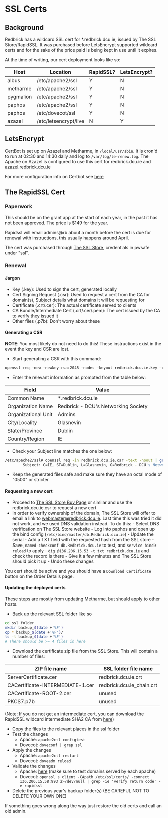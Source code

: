 # SSL Certs

## Background

Redbrick has a wildcard SSL cert for *.redbrick.dcu.ie, issued by The SSL
Store/RapidSSL. It was purchased before LetsEncrypt supported wildcard certs and
for the sake of the price paid is being kept in use until it expires.

At the time of writing, our cert deployment looks like so:

| Host      | Location              | RapidSSL? | LetsEncrypt? |
| --------- | --------------------- | --------- | ------------ |
| albus     | /etc/apache2/ssl      | Y         | N            |
| metharme  | /etc/apache2/ssl      | Y         | N            |
| pygmalion | /etc/apache2/ssl      | Y         | N            |
| paphos    | /etc/apache2/ssl      | Y         | N            |
| paphos    | /etc/dovecot/ssl      | Y         | N            |
| azazel    | /etc/letsencrypt/live | N         | Y            |

## LetsEncrypt

CertBot is set up on Azazel and Metharme, in `/local/usr/sbin`. It is cron'd to
run at 02:30 and 14:30 daily and log to `/var/log/le-renew.log`. The Apache on
Azazel is configured to use this cert for redbrick.dcu.ie and
azazel.redbrick.dcu.ie

For more configuration info on Certbot see
[here](https://certbot.eff.org/#ubuntutrusty-apache)

## The RapidSSL Cert

### Paperwork

This should be on the grant app at the start of each year, in the past it has
not been approved. The price is $149 for the year.

Rapidssl will email admins@rb about a month before the cert is due for renewal
with instructions, this usually happens around April.

The cert was purchased through [The SSL Store](https://www.thesslstore.com/),
credentials in pwsafe under "ssl".

### Renewal

#### Jargon

- Key (.key): Used to sign the cert, generated locally
- Cert Signing Request (.csr): Used to request a cert from the CA for domain(s),
  Subject details what domains it will be requesting for
- Certificate (.crt/.cer): The actual certificate served to clients
- CA Bundle/Intermediate Cert (.crt/.cer/.pem): The cert issued by the CA to
  verify they issued it
- Other files (.p7b): Don't worry about these

#### Generating a CSR

**NOTE**: You most likely do not need to do this! These instructions exist in
the event the key and CSR are lost.

- Start generating a CSR with this command:

```bash
openssl req –new –newkey rsa:2048 –nodes –keyout redbrick.dcu.ie.key –out redbrick.dcu.ie.csr
```

- Enter the relevant information as prompted from the table below:

| Field               | Value                               |
| ------------------- | ----------------------------------- |
| Common Name         | *.redbrick.dcu.ie                  |
| Organization Name   | Redbrick - DCU's Networking Society |
| Organizational Unit | Admins                              |
| City/Locality       | Glasnevin                           |
| State/Province      | Dublin                              |
| Country/Region      | IE                                  |

- Check your Subject line matches the one below:

```bash
/etc/apache2/ssl# openssl req -in redbrick.dcu.ie.csr -text -noout | grep Subject
        Subject: C=IE, ST=Dublin, L=Glasnevin, O=Redbrick - DCU's Networking Society, OU=SysAdmin, CN=*.redbrick.dcu.ie
```

- Keep the generated files safe and make sure they have an octal mode of "0500"
  or stricter

#### Requesting a new cert

- Proceed to
  [The SSL Store Buy Page](https://www.thesslstore.com/client/wildcard-certificates.aspx)
  or similar and use the redbrick.dcu.ie.csr to request a new cert
- In order to verify ownership of the domain, The SSL Store will offer to email
  a link to webmaster@redbrick.dcu.ie. Last time this was tried it did not work,
  and we used DNS validation instead. To do this: - Select DNS verification on
  The SSL Store website - Log into paphos and open up the bind config
  (`/etc/bind/master/db.Redbrick.dcu.ie`) - Update the serial - Add a TXT field
  with the requested hash from the SSL store - Save,
  `named-checkconf db.Redbrick.dcu.ie` to test, and `service bind9 reload` to
  apply - `dig @136.206.15.53 -t txt redbrick.dcu.ie` and check the record is
  there - Give it a few minutes and The SSL Store should pick it up - Undo these
  changes

You cert should be active and you should have a `Download Certificate` button on
the Order Details page.

#### Updating the deployed certs

These steps are mostly from updating Metharme, but should apply to other hosts.

- Back up the relevant SSL folder like so

```bash
cd ssl_folder
mkdir backup_$(date +'%F')
cp * backup_$(date +'%F')/
ls -l backup_$(date +'%F')
# There should be >= 4 files in here
```

- Download the certificate zip file from the SSL Store. This will contain a
  number of files:

| ZIP file name                    | SSL folder file name      |
| -------------------------------- | ------------------------- |
| ServerCertificate.cer            | redbrick.dcu.ie.crt       |
| CACertificate-INTERMEDIATE-1.cer | redbrick.dcu.ie_chain.crt |
| CACertificate-ROOT-2.cer         | unused                    |
| PKCS7.p7b                        | unused                    |

(Note: If you do not get an intermediate cert, you can download the RapidSSL
wildcard intermediate SHA2 CA from
[here](https://www.thesslstore.com/knowledgebase/ssl-support/ca-bundle/))

- Copy the files to the relevant places in the ssl folder
- Test the changes
  - Apache: `apache2ctl configtest`
  - Dovecot: `doveconf | grep ssl`
- Apply the changes
  - Apache: `apache2ctl restart`
  - Dovecot: `doveadm reload`
- Validate the changes
  - Apache:
    [here](https://www.thesslstore.com/ssltools/ssl-checker.php?hostname=https://www.redbrick.dcu.ie#results)
    (make sure to test domains served by each apache)
  - Dovecot:
    `openssl s_client -CApath /etc/ssl/certs/ -connect 136.206.15.58:993 2>/dev/null | grep -ie 'verify return code' -e rapidssl`
- Delete the previous year's backup folder(s) (BE CAREFUL NOT TO DELETE YOUR OWN
  ONE)

If something goes wrong along the way just restore the old certs and call an old
admin.
